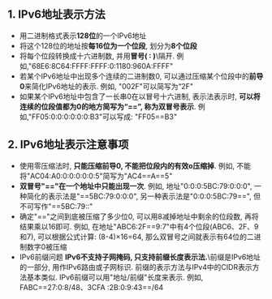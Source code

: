 
## 1. IPv6地址表示方法

+ 用二进制格式表示**128位**的一个IPv6地址
+ 将这个128位的地址按**每16位为一个位段**, 划分为**8个位段**
+ 将每个位段转换成十六进制数, 并用**冒号( ∶ )**\隔开. 例如,"68E6:8C64:FFFF:FFFF:0:1180:960A:FFFF"
+ 若某个IPv6地址中出现多个连续的二进制数0, 可以通过压缩某个位段中的**前导0**来简化IPv6地址的表示. 例如, "002F"可以简写为“2F"
+ 如果某个IPv6地址中包含了一长串0在以冒号十六进制, 表示法表示时, **可以将连续的位段值都为0的地方简写为“==”, 称为双冒号表示**. 例如,"FF05:0:0:0:0:0:0:B3"可以写成: "FF05==B3"


## 2. IPv6地址表示注意事项

+ 使用零压缩法时, **只能压缩前导0, 不能把位段内的有效o压缩掉**. 例如, 不能将"AC04:A0:0:0:0:0:0∶5"简写为"AC4==A==5"
+ **双冒号"=="在一个地址中只能出现一次**. 例如, 地址"0:0:0:5BC:79:0:0:0", 一种简化的表示法是"==5BC:79:0:0:0", 另一种表示法是"0∶0∶0:5BC:79==", 但不可写作"==5BC:79::"
+ 确定"=="之间到底被压缩了多少位0, 可以用8减掉地址中剩余的位段数, 再将结果乘以16即可. 例如, 在地址"ABC6:2F==9∶7"中有4个位段(ABC6、2F、9和7), 可以根据公式计算: (8-4)×16=64, 那么双冒号之间就表示有64位的二进制数字0被压缩
+ IPv6前缀问题
	**IPv6不支持子网掩码, 只支持前缀长度表示法.**\前缀是IPv6地址的一部分, 用作IPv6路由或子网标识. 前缀的表示方法与IPv4中的CIDR表示方法基本类似. IPv6前缀可以用"地址/前缀"长度来表示. 例如, FABC==27:0:8/48、3CFA :2B:0:9:43==/64

